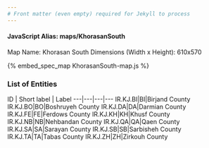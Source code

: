 ```yaml
---
# Front matter (even empty) required for Jekyll to process
---
```


#### JavaScript Alias: maps/KhorasanSouth

Map Name: Khorasan South
Dimensions (Width x Height): 610x570



{% embed_spec_map KhorasanSouth-map.js %}

### List of Entities

ID | Short label | Label
---|---|---|---
IR.KJ.BI|BI|Birjand County
IR.KJ.BO|BO|Boshruyeh County
IR.KJ.DA|DA|Darmian County
IR.KJ.FE|FE|Ferdows County
IR.KJ.KH|KH|Khusf County
IR.KJ.NB|NB|Nehbandan County
IR.KJ.QA|QA|Qaen County
IR.KJ.SA|SA|Sarayan County
IR.KJ.SB|SB|Sarbisheh County
IR.KJ.TA|TA|Tabas County
IR.KJ.ZH|ZH|Zirkouh County